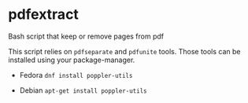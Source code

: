 # pdfextract
Bash script that keep or remove pages from pdf

This script relies on `pdfseparate` and `pdfunite` tools. Those tools can be installed using your package-manager.

- Fedora
`dnf install poppler-utils`

- Debian
`apt-get install poppler-utils`
